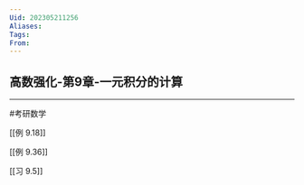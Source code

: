 ```yaml
---
Uid: 202305211256
Aliases: 
Tags: 
From: 
---
```


## 高数强化-第9章-一元积分的计算
---
#考研数学 

[[例 9.18]]

[[例 9.36]]

[[习 9.5]]